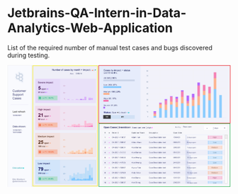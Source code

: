 # Jetbrains-QA-Intern-in-Data-Analytics-Web-Application
List of the required number of manual test cases and bugs discovered during testing.

![Customer Support Cases](TableColor.png)
